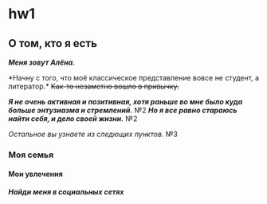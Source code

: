 # hw1
## О том, кто я есть

**_Меня зовут Алёна._** 

\*Начну с того, что моё классическое представление вовсе не студент, а литератор.\* ~~Как-то незаметно вошло в привычку.~~

***Я не очень активная и позитивная, хотя раньше во мне было куда больше энтузиазма и стремлений.*** №2
***Но я все равно стараюсь найти себя, и дело своей жизни.*** №2

*Остальное вы узнаете из следющих пунктов.* №3

### Моя семья

#### Мои увлечения

##### Найди меня в социальных сетях

